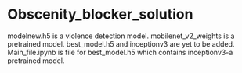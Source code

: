 # Obscenity_blocker_solution
modelnew.h5 is a violence detection model.
mobilenet_v2_weights is a pretrained model.
best_model.h5 and inceptionv3 are yet to be added.
Main_file.ipynb is file for best_model.h5 which contains inceptionv3-a pretrained model.
